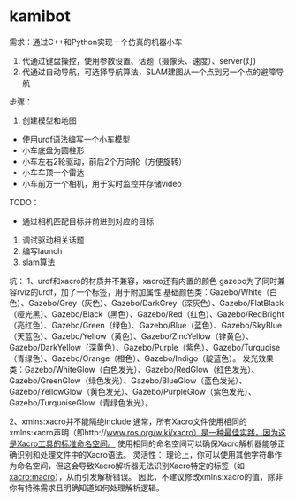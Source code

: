 # kamibot

需求：通过C++和Python实现一个仿真的机器小车
1. 代通过键盘操控，使用参数设置、话题（摄像头、速度）、server(灯)
2. 代通过自动导航，可选择导航算法，SLAM建图从一个点到另一个点的避障导航

步骤：
1. 创建模型和地图
- 使用urdf语法编写一个小车模型
- 小车底盘为圆柱形
- 小车左右2轮驱动，前后2个万向轮（方便旋转）
- 小车车顶一个雷达
- 小车前方一个相机，用于实时监控并存储video

TODO：
- 通过相机匹配目标并前进到对应的目标


1. 调试驱动相关话题
2. 编写launch
3. slam算法

坑：
1、urdf和xacro的材质并不兼容，xacro还有内置的颜色
gazebo为了同时兼容rviz的urdf，加了一个标签，用于附加属性
<gazebo reference="base_link">
    <material>
    </material>
</gazebo>
基础颜色类：Gazebo/White（白色）、Gazebo/Grey（灰色）、Gazebo/DarkGrey（深灰色）、Gazebo/FlatBlack（哑光黑）、Gazebo/Black（黑色）、Gazebo/Red（红色）、Gazebo/RedBright（亮红色）、Gazebo/Green（绿色）、Gazebo/Blue（蓝色）、Gazebo/SkyBlue（天蓝色）、Gazebo/Yellow（黄色）、Gazebo/ZincYellow（锌黄色）、Gazebo/DarkYellow（深黄色）、Gazebo/Purple（紫色）、Gazebo/Turquoise（青绿色）、Gazebo/Orange（橙色）、Gazebo/Indigo（靛蓝色）。
发光效果类：Gazebo/WhiteGlow（白色发光）、Gazebo/RedGlow（红色发光）、Gazebo/GreenGlow（绿色发光）、Gazebo/BlueGlow（蓝色发光）、Gazebo/YellowGlow（黄色发光）、Gazebo/PurpleGlow（紫色发光）、Gazebo/TurquoiseGlow（青绿色发光）。

2、xmlns:xacro并不能隔绝include
通常，所有Xacro文件使用相同的xmlns:xacro声明（即http://www.ros.org/wiki/xacro）是一种最佳实践，因为这是Xacro工具的标准命名空间。
使用相同的命名空间可以确保Xacro解析器能够正确识别和处理文件中的Xacro语法。
灵活性：
理论上，你可以使用其他字符串作为命名空间，但这会导致Xacro解析器无法识别Xacro特定的标签（如<xacro:macro>），从而引发解析错误。
因此，不建议修改xmlns:xacro的值，除非你有特殊需求且明确知道如何处理解析逻辑。